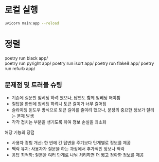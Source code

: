 # 로컬 실행 

```bash
uvicorn main:app --reload
```
# 정렬 

poetry run black app/                                                                                                     
poetry run pyright app/
poetry run isort app/
poetry run flake8 app/
poetry run refurb app/

## 문제점 및 트러블 슈팅
- 기존에 질문만 임베딩 하려 했으나, 답변도 함께 임베딩 해야함
- 질답을 한번에 임베딩 하려니 토큰 길이가 너무 길어짐
- 슬라이딩 윈도우 방식으로 토큰 길이를 줄이려 했으나, 문장의 중요한 정보가 잘리는 문제 발생
- 각각 겹치는 부분을 생기도록 하여 정보 손실을 최소화 

해당 기능의 장점
- 사용자 경험 개선:
한 번에 긴 답변을 주기보다 단계별로 정보를 제공
- 맥락 유지:
사용자가 질문을 하는 과정에서 추가적인 정보나 맥락
- 응답 최적화:
질문을 여러 단계로 나눠 처리하면 더 짧고 정확한 정보를 제공
